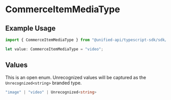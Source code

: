 # CommerceItemMediaType

## Example Usage

```typescript
import { CommerceItemMediaType } from "@unified-api/typescript-sdk/sdk/models/shared";

let value: CommerceItemMediaType = "video";
```

## Values

This is an open enum. Unrecognized values will be captured as the `Unrecognized<string>` branded type.

```typescript
"image" | "video" | Unrecognized<string>
```